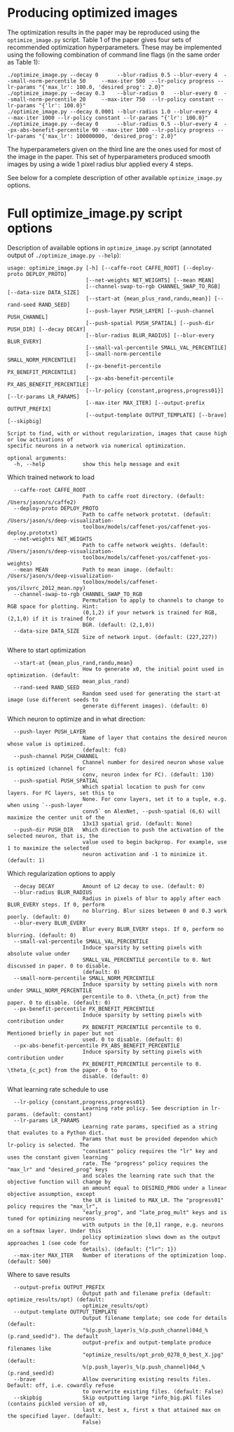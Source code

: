 # Producing optimized images

The optimization results in the paper may be reproduced using the `optimize_image.py` script. Table 1 of the paper gives four sets of recommended optimization hyperparameters. These may be implemented using the following combination of command line flags (in the same order as Table 1):

    ./optimize_image.py --decay 0      --blur-radius 0.5 --blur-every 4  --small-norm-percentile 50     --max-iter 500  --lr-policy progress --lr-params "{'max_lr': 100.0, 'desired_prog': 2.0}"
    ./optimize_image.py --decay 0.3    --blur-radius 0   --blur-every 0  --small-norm-percentile 20     --max-iter 750  --lr-policy constant --lr-params "{'lr': 100.0}"
    ./optimize_image.py --decay 0.0001 --blur-radius 1.0 --blur-every 4                                 --max-iter 1000 --lr-policy constant --lr-params "{'lr': 100.0}"
    ./optimize_image.py --decay 0      --blur-radius 0.5 --blur-every 4  --px-abs-benefit-percentile 90 --max-iter 1000 --lr-policy progress --lr-params "{'max_lr': 100000000, 'desired_prog': 2.0}"

The hyperparameters given on the third line are the ones used for most of the image in the paper. This set of hyperparameters produced smooth images by using a wide 1 pixel radius blur applied every 4 steps.

See below for a complete description of other available `optimize_image.py` options.



# Full optimize_image.py script options

Description of available options in `optimize_image.py` script (annotated output of `./optimize_image.py --help`):

    usage: optimize_image.py [-h] [--caffe-root CAFFE_ROOT] [--deploy-proto DEPLOY_PROTO]
                             [--net-weights NET_WEIGHTS] [--mean MEAN]
                             [--channel-swap-to-rgb CHANNEL_SWAP_TO_RGB] [--data-size DATA_SIZE]
                             [--start-at {mean_plus_rand,randu,mean}] [--rand-seed RAND_SEED]
                             [--push-layer PUSH_LAYER] [--push-channel PUSH_CHANNEL]
                             [--push-spatial PUSH_SPATIAL] [--push-dir PUSH_DIR] [--decay DECAY]
                             [--blur-radius BLUR_RADIUS] [--blur-every BLUR_EVERY]
                             [--small-val-percentile SMALL_VAL_PERCENTILE]
                             [--small-norm-percentile SMALL_NORM_PERCENTILE]
                             [--px-benefit-percentile PX_BENEFIT_PERCENTILE]
                             [--px-abs-benefit-percentile PX_ABS_BENEFIT_PERCENTILE]
                             [--lr-policy {constant,progress,progress01}] [--lr-params LR_PARAMS]
                             [--max-iter MAX_ITER] [--output-prefix OUTPUT_PREFIX]
                             [--output-template OUTPUT_TEMPLATE] [--brave] [--skipbig]
    
    Script to find, with or without regularization, images that cause high or low activations of
    specific neurons in a network via numerical optimization.
    
    optional arguments:
      -h, --help            show this help message and exit
      
Which trained network to load

      --caffe-root CAFFE_ROOT
                            Path to caffe root directory. (default: /Users/jason/s/caffe2)
      --deploy-proto DEPLOY_PROTO
                            Path to caffe network prototxt. (default: /Users/jason/s/deep-visualization-
                            toolbox/models/caffenet-yos/caffenet-yos-deploy.prototxt)
      --net-weights NET_WEIGHTS
                            Path to caffe network weights. (default: /Users/jason/s/deep-visualization-
                            toolbox/models/caffenet-yos/caffenet-yos-weights)
      --mean MEAN           Path to mean image. (default: /Users/jason/s/deep-visualization-
                            toolbox/models/caffenet-yos/ilsvrc_2012_mean.npy)
      --channel-swap-to-rgb CHANNEL_SWAP_TO_RGB
                            Permutation to apply to channels to change to RGB space for plotting. Hint:
                            (0,1,2) if your network is trained for RGB, (2,1,0) if it is trained for
                            BGR. (default: (2,1,0))
      --data-size DATA_SIZE
                            Size of network input. (default: (227,227))
                            
Where to start optimization

      --start-at {mean_plus_rand,randu,mean}
                            How to generate x0, the initial point used in optimization. (default:
                            mean_plus_rand)
      --rand-seed RAND_SEED
                            Random seed used for generating the start-at image (use different seeds to
                            generate different images). (default: 0)

Which neuron to optimize and in what direction:

      --push-layer PUSH_LAYER
                            Name of layer that contains the desired neuron whose value is optimized.
                            (default: fc8)
      --push-channel PUSH_CHANNEL
                            Channel number for desired neuron whose value is optimized (channel for
                            conv, neuron index for FC). (default: 130)
      --push-spatial PUSH_SPATIAL
                            Which spatial location to push for conv layers. For FC layers, set this to
                            None. For conv layers, set it to a tuple, e.g. when using `--push-layer
                            conv5` on AlexNet, --push-spatial (6,6) will maximize the center unit of the
                            13x13 spatial grid. (default: None)
      --push-dir PUSH_DIR   Which direction to push the activation of the selected neuron, that is, the
                            value used to begin backprop. For example, use 1 to maximize the selected
                            neuron activation and -1 to minimize it. (default: 1)

Which regularization options to apply

      --decay DECAY         Amount of L2 decay to use. (default: 0)
      --blur-radius BLUR_RADIUS
                            Radius in pixels of blur to apply after each BLUR_EVERY steps. If 0, perform
                            no blurring. Blur sizes between 0 and 0.3 work poorly. (default: 0)
      --blur-every BLUR_EVERY
                            Blur every BLUR_EVERY steps. If 0, perform no blurring. (default: 0)
      --small-val-percentile SMALL_VAL_PERCENTILE
                            Induce sparsity by setting pixels with absolute value under
                            SMALL_VAL_PERCENTILE percentile to 0. Not discussed in paper. 0 to disable.
                            (default: 0)
      --small-norm-percentile SMALL_NORM_PERCENTILE
                            Induce sparsity by setting pixels with norm under SMALL_NORM_PERCENTILE
                            percentile to 0. \theta_{n_pct} from the paper. 0 to disable. (default: 0)
      --px-benefit-percentile PX_BENEFIT_PERCENTILE
                            Induce sparsity by setting pixels with contribution under
                            PX_BENEFIT_PERCENTILE percentile to 0. Mentioned briefly in paper but not
                            used. 0 to disable. (default: 0)
      --px-abs-benefit-percentile PX_ABS_BENEFIT_PERCENTILE
                            Induce sparsity by setting pixels with contribution under
                            PX_BENEFIT_PERCENTILE percentile to 0. \theta_{c_pct} from the paper. 0 to
                            disable. (default: 0)

What learning rate schedule to use

      --lr-policy {constant,progress,progress01}
                            Learning rate policy. See description in lr-params. (default: constant)
      --lr-params LR_PARAMS
                            Learning rate params, specified as a string that evalutes to a Python dict.
                            Params that must be provided dependon which lr-policy is selected. The
                            "constant" policy requires the "lr" key and uses the constant given learning
                            rate. The "progress" policy requires the "max_lr" and "desired_prog" keys
                            and scales the learning rate such that the objective function will change by
                            an amount equal to DESIRED_PROG under a linear objective assumption, except
                            the LR is limited to MAX_LR. The "progress01" policy requires the "max_lr",
                            "early_prog", and "late_prog_mult" keys and is tuned for optimizing neurons
                            with outputs in the [0,1] range, e.g. neurons on a softmax layer. Under this
                            policy optimization slows down as the output approaches 1 (see code for
                            details). (default: {"lr": 1})
      --max-iter MAX_ITER   Number of iterations of the optimization loop. (default: 500)
      
Where to save results

      --output-prefix OUTPUT_PREFIX
                            Output path and filename prefix (default: optimize_results/opt) (default:
                            optimize_results/opt)
      --output-template OUTPUT_TEMPLATE
                            Output filename template; see code for details (default:
                            "%(p.push_layer)s_%(p.push_channel)04d_%(p.rand_seed)d"). The default
                            output-prefix and output-template produce filenames like
                            "optimize_results/opt_prob_0278_0_best_X.jpg" (default:
                            %(p.push_layer)s_%(p.push_channel)04d_%(p.rand_seed)d)
      --brave               Allow overwriting existing results files. Default: off, i.e. cowardly refuse
                            to overwrite existing files. (default: False)
      --skipbig             Skip outputting large *info_big.pkl files (contains pickled version of x0,
                            last x, best x, first x that attained max on the specified layer. (default:
                            False)
